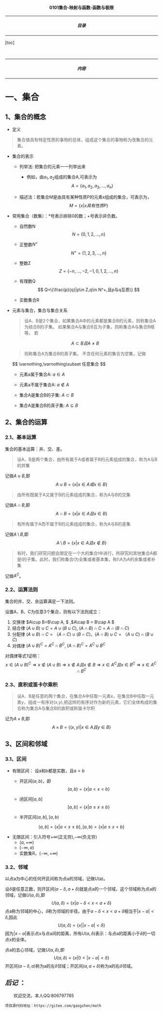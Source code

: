 <center><h4>0101集合-映射与函数-函数与极限</h4></center>

----------


<center><h5>目录</h5></center>

----------

[toc]

<br />

---------

<center><h5>内容</h5></center>

----------

# 一、集合

## 1、集合的概念

+ 定义
 <blockquote>
  集合值具有特定性质的事物的总体，组成这个集合的事物称为改集合的元素。   
 </blockquote>

+ 集合的表示
	+ 列举法: 把集合的元素一一列举出来
		+ 例如，由$a_1,a_2$组成的集合A,可表示为
		  $$
		  A=\{a_1,a_2,a_3,...,a_n\}
		  $$
		
	+ 描述法：若集合M是由具有某种性质P的元素x组成的集合，可表示为，
	  $$
	  M=\{x|x具有性质P\}
	  $$
	
+ 常用集合（数集）：*号表示排除0的数；+号表示非负数。
  + 自然数N
    $$
    N=\{0, 1, 2, ..., n\}
    $$
    
  + 正整数$N^+$
    $$
    N^+=\{1, 2, 3, ..., n\}
    $$
    
  + 整数Z
    $$
    Z=\{-n,..., -2,-1,0,1,2,...,n\}
    $$
    
  + 有理数Q
    $$
    Q=\{\frac{p}{q}|p\in Z,q\in N^+,且p与q互质\}
    $$
  
  + 实数集合R

+ 元素与集合，集合与集合关系

  <blockquote>
      设A、B是2个集合，如果集合A中的元素都是集合B的元素，则称集合A为结合B的子集。
      如果集合A与集合B互为子集，则称集合A与集合B相等。
      若
  </blockquote>

  $$
  A\subset B 且 A\neq B
  $$

  <blockquote>
      则称集合A为集合B的真子集。
      不含任何元素的集合为空集，记做

  </blockquote>
  $$
  \varnothing,\varnothing\subset 任意集合
  $$
  </blockquote>

  </blockquote>

  


  + 元素a属于集合A:  $a\in A$
    
  + 元素a不属于集合A:  $a\notin A$
    
  + 集合A是集合B的子集: $A\subset B$
    
  + 集合A是集合B的真子集: $A \subseteq B$

## 2、集合的运算

### 2.1、基本运算



集合的基本运算：并、交、差。

<blockquote>
设A、B是两个集合，由所有属于A或者属于B的元素组成的集合，称为A与B的并集
</blockquote>

记做$A\cup B$,即 
$$
A\cup B = \{x|x\in A 或 x\in B\}
$$

<blockquote>
由所有既属于A又属于B的元素组成的集合，称为A与B的交集
</blockquote>

记做$A\cap B$,即
$$
A\cap B = \{x|x\in A 且 x\in B\}
$$

<blockquote>
    有所有属于A而不属于B的元素组成的集合，称为A与B的差集
</blockquote>

记做$A\setminus B$,即
$$
A\setminus  B=\{x|x\in A 且x\notin B\}
$$

<blockquote>
    有时，我们研究问题会限定在一个大的集合I中进行，所研究的其他集合A都是I的子集。此时，我们称集合I为全集或者基本集，称I\A为A的余集或者补集
</blockquote>

记做$A^C$。

### 2.2、运算法则

集合的并、交、余运算满足一下法则。

设置A、B、C为任意3个集合，则有以下法则成立：

1. 交换律 $A\cup B=B\cup A\, $ ,$A\cap B = B\cap A $
2. 结合律 $(A\cup B)\cup C=A\cup(B\cup C)$, $(A\cap B)\cap C=A\cap(B\cap C)$
3. 分配律 $(A\cup B)\cap C=（A\cap C)\cup(B\cap C)$，$(A\cap B)\cup C=（A\cup C)\cap(B\cup C)$
4. 对偶律 $(A\cup B)^C=A^C\cap B^C$, $(A\cap B)^C=A^C\cup B^C$

对偶律等式1证明：
$$
x\in(A\cup B)^C\Rightarrow x\notin(A\cup B)\Rightarrow x\notin A且x\notin B\Rightarrow x\in A^C且x\in B^C\Rightarrow x\in A^C\cap B^C
$$


### 2.3、直积或笛卡尔乘积

<blockquote>
    设A、B是任意的两个集合，在集合A中任取一元素x，在集合B中任取一元素y，组成一有序对(x,y),把这样的有序对作为新的元素，它们全体构成的集合称为集合A与集合B的直积或称笛卡尔积
</blockquote>

记为$A\times B$,即
$$
A\times B=\{(x,y)|x\in A 且 y\in B\}
$$

## 3、区间和邻域

### 3.1、区间



+ 有限区间： 设a和b都是实数，且$a\lt b$

  + 开区间$(a,b)$，即
    $$
    (a,b)=\{x|a\lt x\lt b\}
    $$
    
  + 闭区间$[a,b]$
    $$
    [a,b]=\{x|a\le x\le b\}
    $$
    
  + 半开区间$(a,b],[a,b)$

$$
(a,b]=\{x|a\lt x\le b\},[a,b)=\{x|a\le x\lt b\}
$$

+ 无限区间：引入符号$+\infty$(正无穷),$-\infty$(负无穷)
  + $(a,+\infty)$
  + $(-\infty,a)$
  + 实数集R，$(-\infty,+\infty)$

### 3.2、邻域

以点a为中心的任何开区间称为点a的邻域，记做U(a)。

设$\delta$是任意正数，则开区间$(a-\delta,a+\delta)$就是点a的一个邻域，这个邻域称为点a的邻域，记做$U(a,\delta)$,即
$$
U(a,\delta)=\{x|a-\delta\lt x\lt a+\delta\}
$$
点a称为邻域的中心，$\delta$称为邻域的半径。由于$a-\delta\lt x\lt a+\delta$相当于$|x-a|\lt\delta$,因此
$$
U(a,\delta)=\{x|\vert{x-a}\vert\lt\delta\}
$$
因为$|x-a|$表示点x与点a间的距离，所有$U(a,\delta)$表示：与点a的距离小于$\delta$的一切点x的全体。

点a的去心邻域，记做$U(a,\delta)$,即
$$
U(a,\delta)=\{x|0\lt \vert x-a\vert\lt\delta\}
$$
开区间$(a-\delta,a)$称为a的左$\delta$邻域；开区间$(a,a+\delta)$称为a的右$\delta$邻域。


## ***后记*** ：

&emsp;&emsp;欢迎交流，本人QQ:806797785

	项目源代码地址：https://gitee.com/gaogzhen/math

